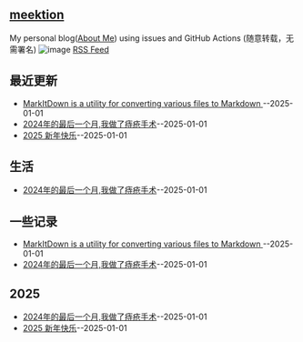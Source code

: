 ## [meektion](https://meektion.github.io/)
My personal blog([About Me](https://github.com/meektion/meektion.github.io/issues/7)) using issues and GitHub Actions (随意转载，无需署名)
![image](https://github.com/user-attachments/assets/a168bf11-661e-4566-b042-7fc9544de528)
[RSS Feed](https://raw.githubusercontent.com/meektion/meektion.github.io/master/feed.xml)

## 最近更新
- [MarkItDown is a utility for converting various files to Markdown ](https://github.com/meektion/meektion.github.io/issues/17)--2025-01-01
- [2024年的最后一个月,我做了痔疮手术](https://github.com/meektion/meektion.github.io/issues/8)--2025-01-01
- [2025 新年快乐](https://github.com/meektion/meektion.github.io/issues/7)--2025-01-01
## 生活
- [2024年的最后一个月,我做了痔疮手术](https://github.com/meektion/meektion.github.io/issues/8)--2025-01-01
## 一些记录
- [MarkItDown is a utility for converting various files to Markdown ](https://github.com/meektion/meektion.github.io/issues/17)--2025-01-01
- [2024年的最后一个月,我做了痔疮手术](https://github.com/meektion/meektion.github.io/issues/8)--2025-01-01
## 2025
- [2024年的最后一个月,我做了痔疮手术](https://github.com/meektion/meektion.github.io/issues/8)--2025-01-01
- [2025 新年快乐](https://github.com/meektion/meektion.github.io/issues/7)--2025-01-01
